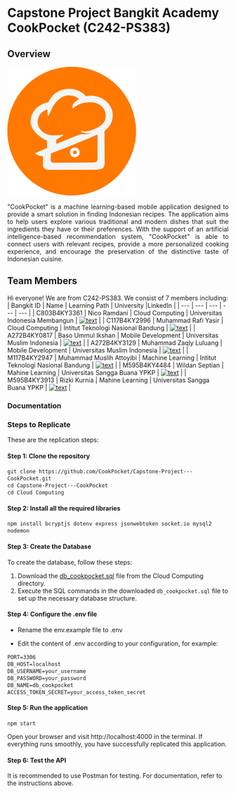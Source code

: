 Capstone Project Bangkit Academy CookPocket (C242-PS383)
==
Overview
--
![image alt](https://github.com/CookPocket/Capstone-Project---CookPocket/blob/81a15f0347ad9e06fbb30a312e22d5a5c016f826/logoCookPocket.png)
<p align="justify">"CookPocket" is a machine learning-based mobile application designed to provide a smart solution in finding Indonesian recipes. The application aims to help users explore various traditional and modern dishes that suit the ingredients they have or their preferences. With the support of an artificial intelligence-based recommendation system, "CookPocket" is able to connect users with relevant recipes, provide a more personalized cooking experience, and encourage the preservation of the distinctive taste of Indonesian cuisine.</p>

Team Members
--
<!--

**Here are some ideas to get you started:**

🙋‍♀️ A short introduction - what is your organization all about?
🌈 Contribution guidelines - how can the community get involved?
👩‍💻 Useful resources - where can the community find your docs? Is there anything else the community should know?
🍿 Fun facts - what does your team eat for breakfast?
🧙 Remember, you can do mighty things with the power of [Markdown](https://docs.github.com/github/writing-on-github/getting-started-with-writing-and-formatting-on-github/basic-writing-and-formatting-syntax)
-->
Hi everyone! We are from C242-PS383. We consist of 7 members including:
| Bangkit ID | Name     | Learning Path | University  |LinkedIn |
| ---        | ---      | ---           | ---         | ---       |
| C803B4KY3361 | Nico Ramdani | Cloud Computing | Universitas Indonesia Membangun | [![text](https://img.shields.io/badge/LinkedIn-0077B5?style=for-the-badge&logo=linkedin&logoColor=white)](https://www.linkedin.com/in/nico-ramdani-4184a1232?utm_source=share&utm_campaign=share_via&utm_content=profile&utm_medium=android_app) |
| C117B4KY2996 | Muhammad Rafi Yasir | Cloud Computing | Intitut Teknologi Nasional Bandung | [![text](https://img.shields.io/badge/LinkedIn-0077B5?style=for-the-badge&logo=linkedin&logoColor=white)](www.linkedin.com/in/rafi-yasir-ba0b17251) |
| A272B4KY0817 | Baso Ummul Ikshan | Mobile Development | Universitas Muslim Indonesia | [![text](https://img.shields.io/badge/LinkedIn-0077B5?style=for-the-badge&logo=linkedin&logoColor=white)](https://www.linkedin.com/in/baso-ummul-ikshan-380177281) |
| A272B4KY3129 | Muhammad Zaqly Luluang  | Mobile Development | Universitas Muslim Indonesia | [![text](https://img.shields.io/badge/LinkedIn-0077B5?style=for-the-badge&logo=linkedin&logoColor=white)](https://www.linkedin.com/in/muhammad-zaqly-luluang-468a61327/) |
| M117B4KY2947 | Muhammad Muslih Attoyibi | Machine Learning | Intitut Teknologi Nasional Bandung | [![text](https://img.shields.io/badge/LinkedIn-0077B5?style=for-the-badge&logo=linkedin&logoColor=white)](https://www.linkedin.com/in/muhammad-muslih-2153282b2/) |
| M595B4KY4484 | Wildan Septian | Mahine Learning | Universitas Sangga Buana YPKP | [![text](https://img.shields.io/badge/LinkedIn-0077B5?style=for-the-badge&logo=linkedin&logoColor=white)](www.linkedin.com/in/wildan-septian-2109ahz) |
| M595B4KY3913 | Rizki Kurnia | Mahine Learning | Universitas Sangga Buana YPKP | [![text](https://img.shields.io/badge/LinkedIn-0077B5?style=for-the-badge&logo=linkedin&logoColor=white)](https://www.linkedin.com/in/rizki-kurnia-337287295/) |

### Documentation 

### Steps to Replicate

These are the replication steps:

#### Step 1: Clone the repository

```
git clone https://github.com/CookPocket/Capstone-Project---CookPocket.git
cd Capstone-Project---CookPocket
cd Cloud Computing
```

#### Step 2: Install all the required libraries

```
npm install bcryptjs dotenv express jsonwebtoken socket.io mysql2 nodemon
```

#### Step 3: Create the Database

To create the database, follow these steps:

1. Download the [db_cookpocket.sql](https://github.com/CookPocket/Capstone-Project---CookPocket/blob/main/Cloud%20Computing/db_cookpocket.sql) file from the Cloud Computing directory.
2. Execute the SQL commands in the downloaded `db_cookpocket.sql` file to set up the necessary database structure.

#### Step 4: Configure the .env file

- Rename the env.example file to .env

- Edit the content of .env according to your configuration, for example:

```
PORT=3306
DB_HOST=localhost
DB_USERNAME=your_username
DB_PASSWORD=your_password
DB_NAME=db_cookpocket
ACCESS_TOKEN_SECRET=your_access_token_secret
```

#### Step 5: Run the application

```
npm start
```

Open your browser and visit http://localhost:4000 in the terminal. If everything runs smoothly, you have successfully replicated this application.

#### Step 6: Test the API

It is recommended to use Postman for testing. For documentation, refer to the instructions above.
